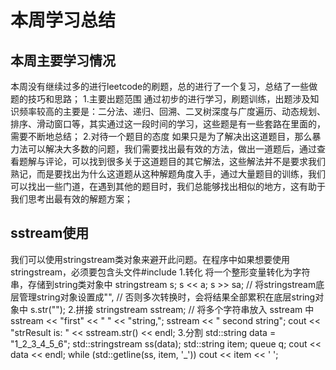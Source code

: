 # 本周学习总结
## 本周主要学习情况
本周没有继续过多的进行leetcode的刷题，总的进行了一个复习，总结了一些做题的技巧和思路；
1.主要出题范围
通过初步的进行学习，刷题训练，出题涉及知识频率较高的主要是：二分法、递归、回溯、二叉树深度与广度遍历、动态规划、排序、滑动窗口等，其实通过这一段时间的学习，这些题是有一些套路在里面的，需要不断地总结；
2.对待一个题目的态度
如果只是为了解决出这道题目，那么暴力法可以解决大多数的问题，我们需要找出最有效的方法，做出一道题后，通过查看题解与评论，可以找到很多关于这道题目的其它解法，这些解法并不是要求我们熟记，而是要找出为什么这道题从这种解题角度入手，通过大量题目的训练，我们可以找出一些门道，在遇到其他的题目时，我们总能够找出相似的地方，这有助于我们思考出最有效的解题方案；
## sstream使用
我们可以使用stringstream类对象来避开此问题。在程序中如果想要使用stringstream，必须要包含头文件#include<sstream>
1.转化
 将一个整形变量转化为字符串，存储到string类对象中
	stringstream s;
	s << a;
	s >> sa;
	// 将stringstream底层管理string对象设置成"", 
	// 否则多次转换时，会将结果全部累积在底层string对象中
	s.str("");
2.拼接
stringstream sstream;
	// 将多个字符串放入 sstream 中
	sstream << "first" << " " << "string,";
	sstream << " second string";
	cout << "strResult is: " << sstream.str() << endl;
3.分割
std::string data = "1_2_3_4_5_6";
        std::stringstream ss(data);
        std::string item;
        queue<string> q;
        cout << data << endl;
        while (std::getline(ss, item, '_')) 
            cout << item << ' ';  
